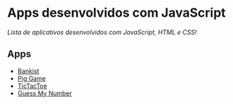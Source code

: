
# Apps desenvolvidos com JavaScript

*Lista de aplicativos desenvolvidos com JavaScript, HTML e CSS!*

## Apps

* [Bankist](https://github.com/felipecarvalhogodoi98/JavaScript-Projects/tree/master/Bankist)
* [Pig Game](https://github.com/felipecarvalhogodoi98/JavaScript-Projects/tree/master/Pig-Game)
* [TicTacToe](https://github.com/felipecarvalhogodoi98/JavaScript-Projects/tree/master/TicTacToe)
* [Guess My Number](https://github.com/felipecarvalhogodoi98/JavaScript-Projects/tree/master/GuessMyNumber)
